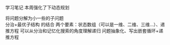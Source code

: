 学习笔记
本周强化了下动态规划

将问题分解为小一些的子问题       
分治+最优子结构 的结合
两个要素：状态数组（可以是一维、二维、三维…）、递推方程
可以从分治和记忆化搜索的角度理解递归
问题抽象化、写出嵌套循环+递推方程